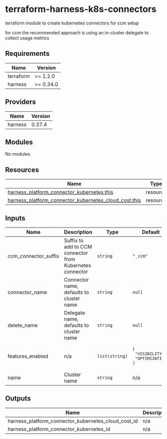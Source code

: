 # terraform-harness-k8s-connectors

terraform module to create kubernetes connectors for ccm setup

for ccm the recommended approach is using an in-cluster delegate to collect usage metrics

## Requirements

| Name | Version |
|------|---------|
| terraform | >= 1.2.0 |
| harness | >= 0.34.0 |

## Providers

| Name | Version |
|------|---------|
| harness | 0.37.4 |

## Modules

No modules.

## Resources

| Name | Type |
|------|------|
| [harness_platform_connector_kubernetes.this](https://registry.terraform.io/providers/harness/harness/latest/docs/resources/platform_connector_kubernetes) | resource |
| [harness_platform_connector_kubernetes_cloud_cost.this](https://registry.terraform.io/providers/harness/harness/latest/docs/resources/platform_connector_kubernetes_cloud_cost) | resource |

## Inputs

| Name | Description | Type | Default | Required |
|------|-------------|------|---------|:--------:|
| ccm\_connector\_suffix | Suffix to add to CCM connector from Kubernetes connector | `string` | `"_ccm"` | no |
| connector\_name | Connector name, defaults to cluster name | `string` | `null` | no |
| delete\_name | Delegate name, defaults to cluster name | `string` | `null` | no |
| features\_enabled | n/a | `list(string)` | <pre>[<br/>  "VISIBILITY",<br/>  "OPTIMIZATION"<br/>]</pre> | no |
| name | Cluster name | `string` | n/a | yes |

## Outputs

| Name | Description |
|------|-------------|
| harness\_platform\_connector\_kubernetes\_cloud\_cost\_id | n/a |
| harness\_platform\_connector\_kubernetes\_id | n/a |